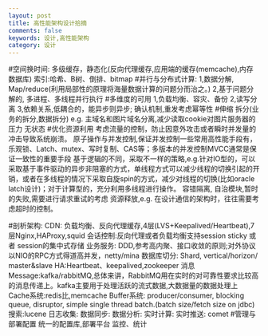 ```yaml
---
layout: post
title: 高性能架构设计拾摘
comments: false
keywords: 设计,高性能架构
category: 设计
---
```

#空间换时间: 
		多级缓存，静态化(反向代理缓存,应用端的缓存(memcache),内存数据库)
		索引:哈希、B树、倒排、bitmap
#并行与分布式计算:
		1,数据分解,  Map/reduce(利用局部性的原理将海量数据计算的问题分而治之。)
		2,基于问题分解的, 多进程、多线程并行执行
#多维度的可用
		1,负载均衡、容灾、备份
		2,读写分离
		3,依赖关系,低耦合的，能异步则异步; 确认机制,重发考虑幂等性
#伸缩
		 拆分(业务的拆分,数据拆分) e.g. 主域名和图片域名分离,减少读取cookie对图片服务器的压力
		 无状态
#优化资源利用
		考虑流量的控制，防止因意外攻击或者瞬时并发量的冲击导致系统崩溃。
		原子操作与并发控制,保证并发控制一些常用高性能手段有，乐观锁、Latch、mutex、写时复制、CAS等；多版本的并发控制MVCC通常是保证一致性的重要手段
		基于逻辑的不同，采取不一样的策略,e.g.针对IO型的，可以采取基于事件驱动的异步非阻塞的方式，单线程方式可以减少线程的切换引起的开销，或者在多线程的情况下采取自旋spin的方式，减少对线程的切换(比如oracle latch设计)；对于计算型的，充分利用多线程进行操作。
		容错隔离, 自治模块,暂时的失败,需要进行请求重试的考虑
		资源释放,e.g. 在设计通信的架构时，往往需要考虑超时的控制。
		
#剖析架构:
		CDN:
		负载均衡、反向代理缓存,4层(LVS+Keepalived/Heartbeat),7层Nginx,HAProxy,squid
		会话控制:反向代理或者负载均衡支持session sticky 或者 session的集中式存储
		业务服务: DDD,参考高内聚、接口收敛的原则;对外协议以NIO的RPC方式得道高并发，netty/mina
		数据库切分: Shard,   vertical/horizon/ master&slave
		HA:Heartbeat、keepalived,zookeeper
		消息Message:kafka/rabbitMQ,总体来讲，RabbitMQ用在实时的对可靠性要求比较高的消息传递上。kafka主要用于处理活跃的流式数据,大数据量的数据处理上
		Cache系统:redis比,memcache
		Buffer系统: producer/consumer,     blocking queue,  disruptor,  simple single thread batch.(batch size/fetch size on jdbc)
		搜索:lucene
		日志收集:
		数据同步:
		数据分析:
		实时计算:
		实时推送: comet
#管理与部署配置
		统一的配置库,部署平台
		监控、统计

